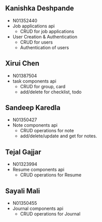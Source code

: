 ## Kanishka Deshpande

- N01352440
- Job applications api
    - CRUD for job applications
- User Creation & Authentication
    - CRUD for users
    - Authentication of users

## Xirui Chen

- N01387504
- task components api
  - CRUD for group, card
  - add/delete for checklist, todo

## Sandeep Karedla

- N01350427
- Note components api
  - CRUD operations for note
  - add/delete/update and get for notes.

## Tejal Gajjar

- N01323994
- Resume components api
  - CRUD operations for Resume

## Sayali Mali

- N01350455
- Journal components api
    - CRUD operations for Journal
